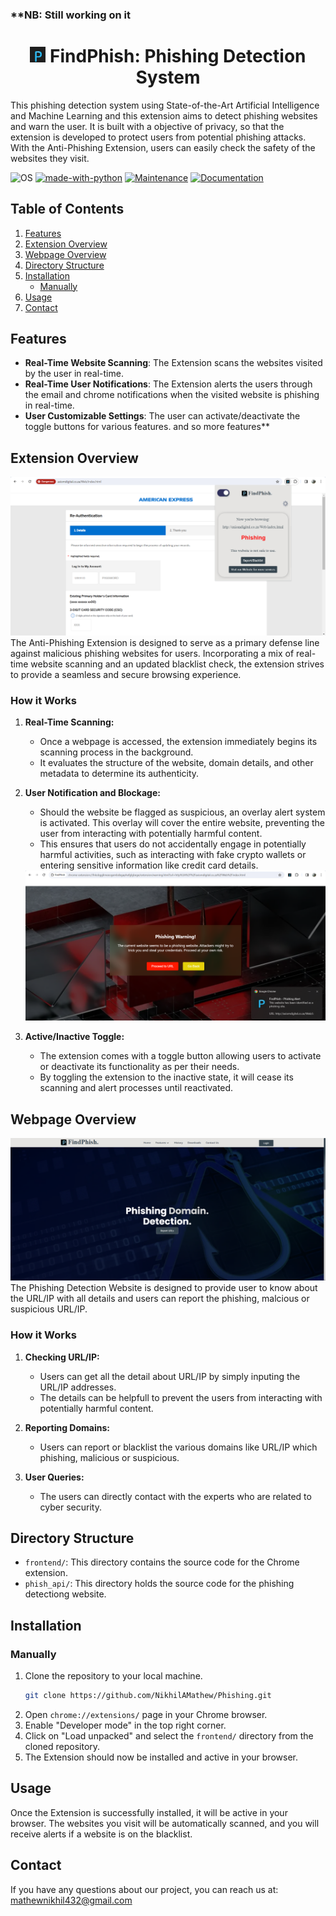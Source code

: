 ### **NB: Still working on it 

<h1 align="center"> <img src="assets/favicon.png" alt="icon" width="25" height="25" /> FindPhish: Phishing Detection System </h1>

This phishing detection system using State-of-the-Art Artificial Intelligence and Machine Learning and this extension aims to detect phishing websites and warn the user. It is built with a objective of privacy, so that the extension is developed to protect users from potential phishing attacks. With the Anti-Phishing Extension, users can easily check the safety of the websites they visit.

![OS](https://img.shields.io/badge/OS-Windows-green?style=flat&logo=Windows)
[![made-with-python](https://img.shields.io/badge/Made%20with-Python%203.8-green.svg?logo=python)](https://www.python.org/)
[![Maintenance](https://img.shields.io/badge/Maintained-yes-green.svg)](https://github.com/emalderson/ThePhish)
[![Documentation](https://img.shields.io/badge/Documentation-*working-orange.svg?style=flat)](https://github.com/emalderson/ThePhish)

## Table of Contents

1. [Features](#features)
2. [Extension Overview](#extension-overview)
3. [Webpage Overview](#webpage-overview)
4. [Directory Structure](#directory-structure)
5. [Installation](#installation)
   - [Manually](#manually)
6. [Usage](#usage)
7. [Contact](#contact)

## Features

- **Real-Time Website Scanning**: The Extension scans the websites visited by the user in real-time.
- **Real-Time User Notifications**: The Extension alerts the users through the email and chrome notifications when the visited website is phishing in real-time.
- **User Customizable Settings**: The user can activate/deactivate the toggle buttons for various features.
and so more features**

## Extension Overview

<img src="assets/extension_home.png" alt="extension-home" />
The Anti-Phishing Extension is designed to serve as a primary defense line against malicious phishing websites for users. Incorporating a mix of real-time website scanning and an updated blacklist check, the extension strives to provide a seamless and secure browsing experience.

### How it Works

1. **Real-Time Scanning:** 
   - Once a webpage is accessed, the extension immediately begins its scanning process in the background.
   - It evaluates the structure of the website, domain details, and other metadata to determine its authenticity.

2. **User Notification and Blockage:**
   - Should the website be flagged as suspicious, an overlay alert system is activated. This overlay will cover the entire website, preventing the user from interacting with potentially harmful content.
   - This ensures that users do not accidentally engage in potentially harmful activities, such as interacting with fake crypto wallets or entering sensitive information like credit card details.
   
   <img src="assets/warning.png" alt="warning-page" />
   
3. **Active/Inactive Toggle:**
   - The extension comes with a toggle button allowing users to activate or deactivate its functionality as per their needs.
   - By toggling the extension to the inactive state, it will cease its scanning and alert processes until reactivated.


## Webpage Overview

<img src="assets/webpage_home.png" alt="webpage-home" />
The Phishing Detection Website is designed to provide user to know about the URL/IP with all details and users can report the phishing, malcious or suspicious URL/IP.


### How it Works

1. **Checking URL/IP:** 
   - Users can get all the detail about URL/IP by simply inputing the URL/IP addresses.
   - The details can be helpfull to prevent the users from interacting with potentially harmful content.

2. **Reporting Domains:**
   - Users can report or blacklist the various domains like URL/IP which phishing, malicious or suspicious.
   
3. **User Queries:**
   - The users can directly contact with the experts who are related to cyber security.


## Directory Structure

- `frontend/`: This directory contains the source code for the Chrome extension.
- `phish_api/`: This directory holds the source code for the phishing detectiong website.


## Installation

### Manually

1. Clone the repository to your local machine.
   ```sh
   git clone https://github.com/NikhilAMathew/Phishing.git
   ```
2. Open `chrome://extensions/` page in your Chrome browser.
3. Enable "Developer mode" in the top right corner.
4. Click on "Load unpacked" and select the `frontend/` directory from the cloned repository.
5. The Extension should now be installed and active in your browser.

## Usage

Once the Extension is successfully installed, it will be active in your browser. The websites you visit will be automatically scanned, and you will receive alerts if a website is on the blacklist.

## Contact

If you have any questions about our project, you can reach us at: [mathewnikhil432@gmail.com](mailto:mathewnikhil432@gmail.com)

